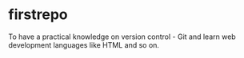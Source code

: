 # firstrepo
To have a practical knowledge on version control - Git and learn web development languages like HTML and so on.

